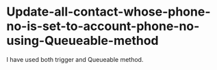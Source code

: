 # Update-all-contact-whose-phone-no-is-set-to-account-phone-no-using-Queueable-method

I have used both trigger and Queueable method.
